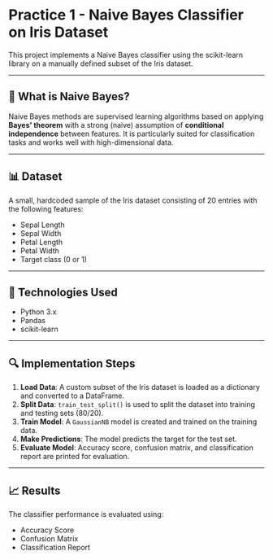 # Practice 1 - Naive Bayes Classifier on Iris Dataset

This project implements a Naive Bayes classifier using the scikit-learn library on a manually defined subset of the Iris dataset.

---

## 🧠 What is Naive Bayes?

Naive Bayes methods are supervised learning algorithms based on applying **Bayes' theorem** with a strong (naive) assumption of **conditional independence** between features. It is particularly suited for classification tasks and works well with high-dimensional data.

---

## 📊 Dataset

A small, hardcoded sample of the Iris dataset consisting of 20 entries with the following features:

- Sepal Length
- Sepal Width
- Petal Length
- Petal Width
- Target class (0 or 1)

---

## 🔧 Technologies Used

- Python 3.x
- Pandas
- scikit-learn

---

## 🔍 Implementation Steps

1. **Load Data**: A custom subset of the Iris dataset is loaded as a dictionary and converted to a DataFrame.
2. **Split Data**: `train_test_split()` is used to split the dataset into training and testing sets (80/20).
3. **Train Model**: A `GaussianNB` model is created and trained on the training data.
4. **Make Predictions**: The model predicts the target for the test set.
5. **Evaluate Model**: Accuracy score, confusion matrix, and classification report are printed for evaluation.

---

## 📈 Results

The classifier performance is evaluated using:
- Accuracy Score
- Confusion Matrix
- Classification Report
